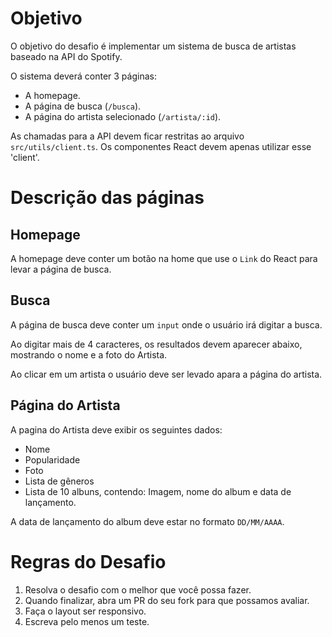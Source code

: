 # Objetivo

O objetivo do desafio é implementar um sistema de busca de artistas baseado na API do Spotify.

O sistema deverá conter 3 páginas:

- A homepage.
- A página de busca (`/busca`).
- A página do artista selecionado (`/artista/:id`).

As chamadas para a API devem ficar restritas ao arquivo `src/utils/client.ts`. Os componentes React devem apenas utilizar esse 'client'.

# Descrição das páginas

## Homepage

A homepage deve conter um botão na home que use o `Link` do React para levar a página de busca.

## Busca

A página de busca deve conter um `input` onde o usuário irá digitar a busca.

Ao digitar mais de 4 caracteres, os resultados devem aparecer abaixo, mostrando o nome e a foto do Artista.

Ao clicar em um artista o usuário deve ser levado apara a página do artista.

## Página do Artista

A pagina do Artista deve exibir os seguintes dados:

- Nome
- Popularidade
- Foto
- Lista de gêneros
- Lista de 10 albuns, contendo: Imagem, nome do album e data de lançamento.

A data de lançamento do album deve estar no formato `DD/MM/AAAA`.

# Regras do Desafio

1. Resolva o desafio com o melhor que você possa fazer.
2. Quando finalizar, abra um PR do seu fork para que possamos avaliar.
3. Faça o layout ser responsivo.
4. Escreva pelo menos um teste.
